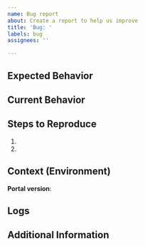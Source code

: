 ```yaml
---
name: Bug report
about: Create a report to help us improve
title: 'Bug: '
labels: bug
assignees: ''

---
```


<!--
Hi there! Thank you for discovering and submitting an issue!

-->

<!--- Provide a general summary of the issue in the Title above -->

## Expected Behavior
<!--- Tell us what should happen -->

## Current Behavior
<!--- Tell us what happens instead of the expected behavior -->

## Steps to Reproduce
<!-- Provide a detailed set of steps to reproduce the bug. -->
1.
2.

## Context (Environment)

**Portal version**: <!-- ex: 1.0.2 -->

## Logs
<!-- Please share as many logs as possible. This will help to debug -->
<!-- If logs are long, considering putting them in a [gist](https://gist.github.com/) and adding the link here. This helps keep this issue report smaller. -->
<!-- Don't forget to remove any connection string information! -->

## Additional Information
<!-- Please provide any additional information that may be helpful in understanding the issue. -->